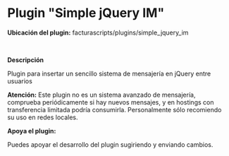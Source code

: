 <h1>Plugin "Simple jQuery IM"</h1>

<strong>Ubicación del plugin:</strong> facturascripts/plugins/simple_jquery_im

<br>

<strong>Descripción</strong>

Plugin para insertar un sencillo sistema de mensajería en jQuery entre usuarios

<strong>Atención:</strong> Este plugin no es un sistema avanzado de mensajería, comprueba periódicamente si hay nuevos mensajes, y en hostings con transferencia limitada podría consumirla. Personalmente sólo recomiendo su uso en redes locales.

<strong>Apoya el plugin:</strong>

Puedes apoyar el desarrollo del plugin sugiriendo y enviando cambios.
